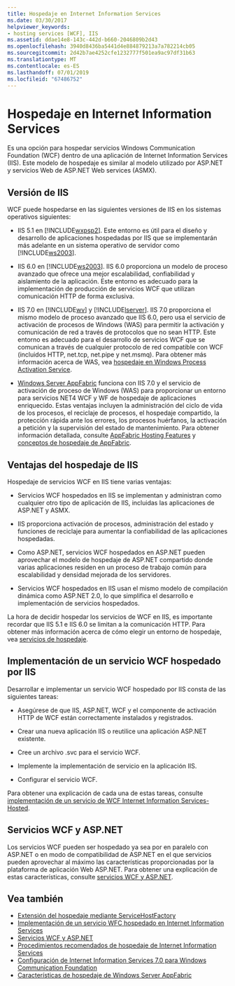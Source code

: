 ```yaml
---
title: Hospedaje en Internet Information Services
ms.date: 03/30/2017
helpviewer_keywords:
- hosting services [WCF], IIS
ms.assetid: ddae14e8-143c-442d-b660-2046809b2d43
ms.openlocfilehash: 3940d8436ba5441d4e884879213a7a782214cb05
ms.sourcegitcommit: 2d42b7ae4252cfe1232777f501ea9ac97df31b63
ms.translationtype: MT
ms.contentlocale: es-ES
ms.lasthandoff: 07/01/2019
ms.locfileid: "67486752"
---
```

# <a name="hosting-in-internet-information-services"></a>Hospedaje en Internet Information Services
Es una opción para hospedar servicios Windows Communication Foundation (WCF) dentro de una aplicación de Internet Information Services (IIS). Este modelo de hospedaje es similar al modelo utilizado por ASP.NET y servicios Web de ASP.NET Web services (ASMX).  
  
## <a name="versions-of-iis"></a>Versión de IIS  
 WCF puede hospedarse en las siguientes versiones de IIS en los sistemas operativos siguientes:  
  
- IIS 5.1 en [!INCLUDE[wxpsp2](../../../../includes/wxpsp2-md.md)]. Este entorno es útil para el diseño y desarrollo de aplicaciones hospedadas por IIS que se implementarán más adelante en un sistema operativo de servidor como [!INCLUDE[ws2003](../../../../includes/ws2003-md.md)].  
  
- IIS 6.0 en [!INCLUDE[ws2003](../../../../includes/ws2003-md.md)]. IIS 6.0 proporciona un modelo de proceso avanzado que ofrece una mejor escalabilidad, confiabilidad y aislamiento de la aplicación. Este entorno es adecuado para la implementación de producción de servicios WCF que utilizan comunicación HTTP de forma exclusiva.  
  
- IIS 7.0 en [!INCLUDE[wv](../../../../includes/wv-md.md)] y [!INCLUDE[lserver](../../../../includes/lserver-md.md)]. IIS 7.0 proporciona el mismo modelo de proceso avanzado que IIS 6.0, pero usa el servicio de activación de procesos de Windows (WAS) para permitir la activación y comunicación de red a través de protocolos que no sean HTTP. Este entorno es adecuado para el desarrollo de servicios WCF que se comunican a través de cualquier protocolo de red compatible con WCF (incluidos HTTP, net.tcp, net.pipe y net.msmq). Para obtener más información acerca de WAS, vea [hospedaje en Windows Process Activation Service](../../../../docs/framework/wcf/feature-details/hosting-in-windows-process-activation-service.md).  
  
- [Windows Server AppFabric](https://go.microsoft.com/fwlink/?LinkId=196496) funciona con IIS 7.0 y el servicio de activación de proceso de Windows (WAS) para proporcionar un entorno para servicios NET4 WCF y WF de hospedaje de aplicaciones enriquecido. Estas ventajas incluyen la administración del ciclo de vida de los procesos, el reciclaje de procesos, el hospedaje compartido, la protección rápida ante los errores, los procesos huérfanos, la activación a petición y la supervisión del estado de mantenimiento. Para obtener información detallada, consulte [AppFabric Hosting Features](https://go.microsoft.com/fwlink/?LinkId=196494) y [conceptos de hospedaje de AppFabric](https://go.microsoft.com/fwlink/?LinkId=196495).  
  
## <a name="benefits-of-iis-hosting"></a>Ventajas del hospedaje de IIS  
 Hospedaje de servicios WCF en IIS tiene varias ventajas:  
  
- Servicios WCF hospedados en IIS se implementan y administran como cualquier otro tipo de aplicación de IIS, incluidas las aplicaciones de ASP.NET y ASMX.  
  
- IIS proporciona activación de procesos, administración del estado y funciones de reciclaje para aumentar la confiabilidad de las aplicaciones hospedadas.  
  
- Como ASP.NET, servicios WCF hospedados en ASP.NET pueden aprovechar el modelo de hospedaje de ASP.NET compartido donde varias aplicaciones residen en un proceso de trabajo común para escalabilidad y densidad mejorada de los servidores.  
  
- Servicios WCF hospedados en IIS usan el mismo modelo de compilación dinámica como ASP.NET 2.0, lo que simplifica el desarrollo e implementación de servicios hospedados.  
  
 La hora de decidir hospedar los servicios de WCF en IIS, es importante recordar que IIS 5.1 e IIS 6.0 se limitan a la comunicación HTTP. Para obtener más información acerca de cómo elegir un entorno de hospedaje, vea [servicios de hospedaje](../../../../docs/framework/wcf/hosting-services.md).  
  
## <a name="deploying-an-iis-hosted-wcf-service"></a>Implementación de un servicio WCF hospedado por IIS  
 Desarrollar e implementar un servicio WCF hospedado por IIS consta de las siguientes tareas:  
  
- Asegúrese de que IIS, ASP.NET, WCF y el componente de activación HTTP de WCF están correctamente instalados y registrados.  
  
- Crear una nueva aplicación IIS o reutilice una aplicación ASP.NET existente.  
  
- Cree un archivo .svc para el servicio WCF.  
  
- Implemente la implementación de servicio en la aplicación IIS.  
  
- Configurar el servicio WCF.  
  
 Para obtener una explicación de cada una de estas tareas, consulte [implementación de un servicio de WCF Internet Information Services-Hosted](../../../../docs/framework/wcf/feature-details/deploying-an-internet-information-services-hosted-wcf-service.md).  
  
## <a name="wcf-services-and-aspnet"></a>Servicios WCF y ASP.NET  
 Los servicios WCF pueden ser hospedado ya sea por en paralelo con ASP.NET o en modo de compatibilidad de ASP.NET en el que servicios pueden aprovechar al máximo las características proporcionadas por la plataforma de aplicación Web ASP.NET. Para obtener una explicación de estas características, consulte [servicios WCF y ASP.NET](../../../../docs/framework/wcf/feature-details/wcf-services-and-aspnet.md).  
  
## <a name="see-also"></a>Vea también

- [Extensión del hospedaje mediante ServiceHostFactory](../../../../docs/framework/wcf/extending/extending-hosting-using-servicehostfactory.md)
- [Implementación de un servicio WFC hospedado en Internet Information Services](../../../../docs/framework/wcf/feature-details/deploying-an-internet-information-services-hosted-wcf-service.md)
- [Servicios WCF y ASP.NET](../../../../docs/framework/wcf/feature-details/wcf-services-and-aspnet.md)
- [Procedimientos recomendados de hospedaje de Internet Information Services](../../../../docs/framework/wcf/feature-details/internet-information-services-hosting-best-practices.md)
- [Configuración de Internet Information Services 7.0 para Windows Communication Foundation](../../../../docs/framework/wcf/feature-details/configuring-iis-for-wcf.md)
- [Características de hospedaje de Windows Server AppFabric](https://go.microsoft.com/fwlink/?LinkId=201276)
